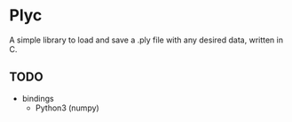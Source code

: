 # Plyc
A simple library to load and save a .ply file with any desired data, written in C.


## TODO

+ bindings
  - Python3 (numpy)
